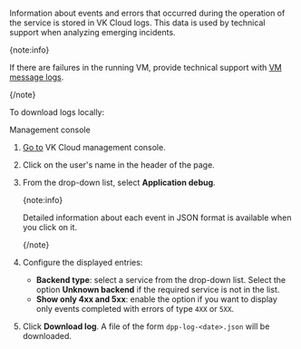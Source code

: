 Information about events and errors that occurred during the operation of the service is stored in VK Cloud logs. This data is used by technical support when analyzing emerging incidents.

{note:info}

If there are failures in the running VM, provide technical support with [VM message logs](/en/computing/iaas/instructions/vm/vm-console#vm_message_logs).

{/note}

To download logs locally:

<tabs>
<tablist>
<tab>Management console</tab>
</tablist>
<tabpanel>

1. [Go to](https://msk.cloud.vk.com/app/en) VK Cloud management console.
1. Click on the user's name in the header of the page.
1. From the drop-down list, select **Application debug**.

   {note:info}

   Detailed information about each event in JSON format is available when you click on it.

   {/note}

1. Configure the displayed entries:

   - **Backend type**: select a service from the drop-down list. Select the option **Unknown backend** if the required service is not in the list.
   - **Show only 4хх and 5хх**: enable the option if you want to display only events completed with errors of type `4XX` or `5XX`.

1. Click **Download log**. A file of the form `dpp-log-<date>.json` will be downloaded.

</tabpanel>
</tabs>
